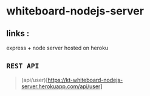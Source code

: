 # whiteboard-nodejs-server

## links :

express + node server hosted on heroku

## `REST API`
> (api/user)[https://kt-whiteboard-nodejs-server.herokuapp.com/api/user]
